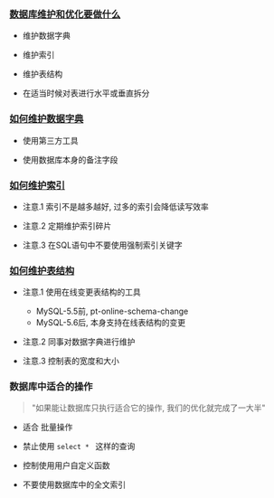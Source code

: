 ### [数据库维护和优化要做什么](https://www.imooc.com/video/1919)

+ 维护数据字典

+ 维护索引

+ 维护表结构

+ 在适当时候对表进行水平或垂直拆分

### [如何维护数据字典](https://www.imooc.com/video/1920)

+ 使用第三方工具

+ 使用数据库本身的备注字段

### [如何维护索引](https://www.imooc.com/video/1921)

+ 注意.1 索引不是越多越好, 过多的索引会降低读写效率

+ 注意.2 定期维护索引碎片

+ 注意.3 在SQL语句中不要使用强制索引关键字

### [如何维护表结构](https://www.imooc.com/video/1922)

+ 注意.1 使用在线变更表结构的工具
    + MySQL-5.5前, pt-online-schema-change
    + MySQL-5.6后, 本身支持在线表结构的变更

+ 注意.2 同事对数据字典进行维护

+ 注意.3 控制表的宽度和大小

### 数据库中适合的操作

> "如果能让数据库只执行适合它的操作, 我们的优化就完成了一大半"

+ 适合 批量操作

+ 禁止使用 `select * ` 这样的查询

+ 控制使用用户自定义函数

+ 不要使用数据库中的全文索引

